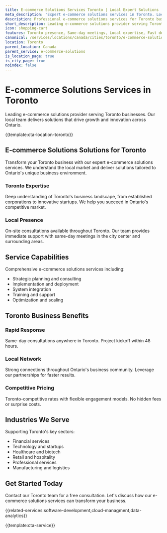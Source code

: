 ```yaml
---
title: E-commerce Solutions Services Toronto | Local Expert Solutions
meta_description: "Expert e-commerce solutions services in Toronto. Local team, same-day consultations, proven results. Transform your business today."
description: Professional e-commerce solutions services for Toronto businesses
short_description: Leading e-commerce solutions provider serving Toronto and Ontario.
icon: shopping-cart
features: Toronto presence, Same-day meetings, Local expertise, Fast deployment, Competitive rates, Proven track record
canonical: /services/locations/canada/cities/toronto/e-commerce-solutions-toronto.html
location: Toronto
parent_location: Canada
parent_service: e-commerce-solutions
is_location_page: true
is_city_page: true
noindex: false
---
```


# E-commerce Solutions Services in Toronto

Leading e-commerce solutions provider serving Toronto businesses. Our local team delivers solutions that drive growth and innovation across Ontario.

{{template:cta-location-toronto}}

## E-commerce Solutions Solutions for Toronto

Transform your Toronto business with our expert e-commerce solutions services. We understand the local market and deliver solutions tailored to Ontario's unique business environment.

### Toronto Expertise

Deep understanding of Toronto's business landscape, from established corporations to innovative startups. We help you succeed in Ontario's competitive market.

### Local Presence

On-site consultations available throughout Toronto. Our team provides immediate support with same-day meetings in the city center and surrounding areas.

## Service Capabilities

Comprehensive e-commerce solutions services including:
- Strategic planning and consulting
- Implementation and deployment
- System integration
- Training and support
- Optimization and scaling

## Toronto Business Benefits

### Rapid Response
Same-day consultations anywhere in Toronto. Project kickoff within 48 hours.

### Local Network
Strong connections throughout Ontario's business community. Leverage our partnerships for faster results.

### Competitive Pricing
Toronto-competitive rates with flexible engagement models. No hidden fees or surprise costs.

## Industries We Serve

Supporting Toronto's key sectors:
- Financial services
- Technology and startups
- Healthcare and biotech
- Retail and hospitality
- Professional services
- Manufacturing and logistics

## Get Started Today

Contact our Toronto team for a free consultation. Let's discuss how our e-commerce solutions services can transform your business.

{{related-services:software-development,cloud-managment,data-analytics}}

{{template:cta-service}}
